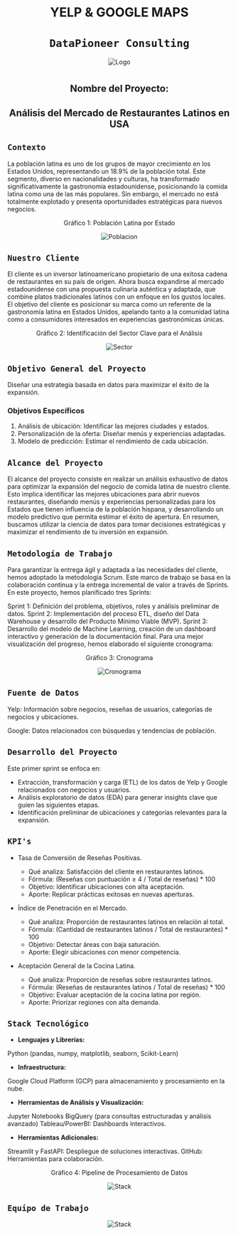 # <h1 align="center">**YELP & GOOGLE MAPS**</h1>

## <h1 align="center">**`DataPioneer Consulting`**</h1>

<div align="center">
  <img src="Img/logo.png" alt="Logo">
</div>

# <h2 align=center> Nombre del Proyecto:</h2>
<h2 align=center>Análisis del Mercado de Restaurantes Latinos en USA</h2>

## ```Contexto```
La población latina es uno de los grupos de mayor crecimiento en los Estados Unidos, representando un 18.9% de la población total. Este segmento, diverso en nacionalidades y culturas, ha transformado significativamente la gastronomía estadounidense, posicionando la comida latina como una de las más populares. Sin embargo, el mercado no está totalmente explotado y presenta oportunidades estratégicas para nuevos negocios.

<p align="center"> Gráfico 1: Población Latina por Estado </p>

<div align="center">
  <img src="Img/pobla.jpeg" alt="Poblacion">
</div>

## ```Nuestro Cliente```
El cliente es un inversor latinoamericano propietario de una exitosa cadena de restaurantes en su país de origen. Ahora busca expandirse al mercado estadounidense con una propuesta culinaria auténtica y adaptada, que combine platos tradicionales latinos con un enfoque en los gustos locales. El objetivo del cliente es posicionar su marca como un referente de la gastronomía latina en Estados Unidos, apelando tanto a la comunidad latina como a consumidores interesados en experiencias gastronómicas únicas.

<p align="center"> Gráfico 2: Identificación del Sector Clave para el Análisis </p>

<div align="center">
  <img src="Img/sector.png" alt="Sector">
</div>


## ```Objetivo General del Proyecto```
Diseñar una estrategia basada en datos para maximizar el éxito de la expansión.

### Objetivos Específicos
1. Análisis de ubicación: Identificar las mejores ciudades y estados.
2. Personalización de la oferta: Diseñar menús y experiencias adaptadas.
3. Modelo de predicción: Estimar el rendimiento de cada ubicación.

## ```Alcance del Proyecto```

El alcance del proyecto consiste en realizar un análisis exhaustivo de datos para optimizar la expansión del negocio de comida latina de nuestro  cliente. Esto implica identificar las mejores ubicaciones para abrir nuevos restaurantes, diseñando menús y experiencias personalizadas para los Estados que tienen influencia de la población hispana, y desarrollando un modelo predictivo que permita estimar el éxito de apertura. En resumen, buscamos utilizar la ciencia de datos para tomar decisiones estratégicas y maximizar el rendimiento de tu inversión en expansión.

## ```Metodología de Trabajo```

Para garantizar la entrega ágil y adaptada a las necesidades del cliente, hemos adoptado la metodología Scrum. Este marco de trabajo se basa en la colaboración continua y la entrega incremental de valor a través de Sprints.
En este proyecto, hemos planificado tres Sprints:

Sprint 1: Definición del problema, objetivos, roles y análisis preliminar de datos.
Sprint 2: Implementación del proceso ETL, diseño del Data Warehouse y desarrollo del Producto Mínimo Viable (MVP).
Sprint 3: Desarrollo del modelo de Machine Learning, creación de un dashboard interactivo y generación de la documentación final.
Para una mejor visualización del progreso, hemos elaborado el siguiente cronograma:

<p align="center"> Gráfico 3: Cronograma </p>

<div align="center">
  <img src="Img/cronograma.jpeg" alt="Cronograma">
</div>


## ```Fuente de Datos```
Yelp: Información sobre negocios, reseñas de usuarios, categorías de negocios y ubicaciones.

Google: Datos relacionados con búsquedas y tendencias de población.

## ```Desarrollo del Proyecto```

Este primer sprint se enfoca en:

- Extracción, transformación y carga (ETL) de los datos de Yelp y Google relacionados con negocios y usuarios.
- Análisis exploratorio de datos (EDA) para generar insights clave que guíen las siguientes etapas.
- Identificación preliminar de ubicaciones y categorías relevantes para la expansión.

## ```KPI's```
- Tasa de Conversión de Reseñas Positivas.
    - Qué analiza: Satisfacción del cliente en restaurantes latinos.
    - Fórmula: (Reseñas con puntuación ≥ 4 / Total de reseñas) * 100
    - Objetivo: Identificar ubicaciones con alta aceptación.
    - Aporte: Replicar prácticas exitosas en nuevas aperturas.

- Índice de Penetración en el Mercado.
    - Qué analiza: Proporción de restaurantes latinos en relación al total.
    - Fórmula: (Cantidad de restaurantes latinos / Total de restaurantes) * 100
    - Objetivo: Detectar áreas con baja saturación.
    - Aporte: Elegir ubicaciones con menor competencia.

- Aceptación General de la Cocina Latina.
    - Qué analiza: Proporción de reseñas sobre restaurantes latinos.
    - Fórmula: (Reseñas de restaurantes latinos / Total de reseñas) * 100
    - Objetivo: Evaluar aceptación de la cocina latina por región.
    - Aporte: Priorizar regiones con alta demanda.

## ```Stack Tecnológico```

- **Lenguajes y Librerías:**

Python (pandas, numpy, matplotlib, seaborn, Scikit-Learn)

- **Infraestructura:**

Google Cloud Platform (GCP) para almacenamiento y procesamiento en la nube.

- **Herramientas de Análisis y Visualización:**

Jupyter Notebooks
BigQuery (para consultas estructuradas y análisis avanzado)
Tableau/PowerBI: Dashboards interactivos.

- **Herramientas Adicionales:**

Streamlit y FastAPI: Despliegue de soluciones interactivas.
GitHub: Herramientas para colaboración.

<p align="center"> Gráfico 4: Pipeline de Procesamiento de Datos </p>

<div align="center">
  <img src="Img/stack.jpeg" alt="Stack">
</div>



## ```Equipo de Trabajo```

<div align="center">
  <img src="Img/equipo.jpg" alt="Stack">
</div>
